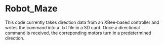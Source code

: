 # Robot_Maze
This code currently takes direction data from an XBee-based controller and writes the command into a .txt file in a SD card. Once a directional command is received, the correponding motors turn in a predetermined direction.
